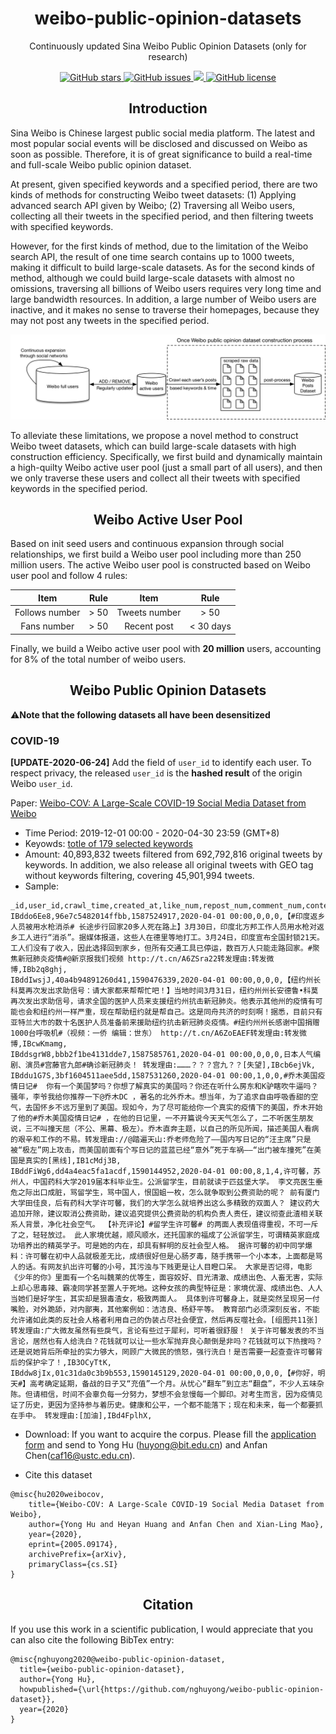 <h1 align="center">weibo-public-opinion-datasets</h1>

<p align="center">Continuously updated Sina Weibo Public Opinion Datasets (only for research)</p>

<p align="center">
  <a href="https://github.com/nghuyong/weibo-public-opinion-datasets/stargazers">
    <img src="https://img.shields.io/github/stars/nghuyong/weibo-public-opinion-datasets.svg?colorA=orange&colorB=orange&logo=github"
         alt="GitHub stars">
  </a>
  <a href="https://github.com/nghuyong/weibo-public-opinion-datasets/issues">
        <img src="https://img.shields.io/github/issues/nghuyong/weibo-public-opinion-datasets.svg"
             alt="GitHub issues">
  </a>
  <a href="https://github.com/nghuyong/weibo-public-opinion-datasets/">
        <img src="https://img.shields.io/github/last-commit/nghuyong/weibo-public-opinion-datasets.svg">
  </a>
  <a href="https://github.com/nghuyong/weibo-public-opinion-datasets/blob/master/LICENSE">
        <img src="https://img.shields.io/github/license/nghuyong/weibo-public-opinion-datasets"
             alt="GitHub license">
  </a>
</p>

<h2 align="center">Introduction</h2>

Sina Weibo is Chinese largest public social media platform. 
The latest and most popular social events will be disclosed and discussed on Weibo as soon as possible.
Therefore, it is of great significance to build a real-time and full-scale Weibo public opinion dataset.

At present, given specified keywords and a specified period, there are two kinds of methods for
constructing Weibo tweet datasets: (1) Applying advanced search API given by Weibo; (2) Traversing all Weibo users, collecting all their tweets in
the specified period, and then filtering tweets with specified keywords.

However, for the first kinds of method, due to
the limitation of the Weibo search API, the result of
one time search contains up to 1000 tweets, making it difficult to build large-scale datasets. As
for the second kinds of method, although we could
build large-scale datasets with almost no omissions,
traversing all billions of Weibo users requires very
long time and large bandwidth resources. 
In addition, a large number of Weibo users are inactive,
and it makes no sense to traverse their homepages,
because they may not post any tweets in the specified period.

![](./images/dataset-builder.png)

To alleviate these limitations, we propose a novel
method to construct Weibo tweet datasets, which
can build large-scale datasets with high construction efficiency. Specifically, we first build and dynamically maintain a high-quilty Weibo active user
pool (just a small part of all users), and then we
only traverse these users and collect all their tweets
with specified keywords in the specified period.

<h2 align="center">Weibo Active User Pool</h2>
Based on init seed users and continuous expansion through social relationships, 
we first build a Weibo user pool including more than 250 million users.
The active Weibo user pool is constructed based on Weibo user pool and follow 4 rules:

|Item|Rule|Item|Rule|
|:---:|:---:|:---:|:---:|
|Follows number| \> 50 |Tweets number| \> 50 |
|Fans number| \> 50 |Recent post| \< 30 days |

Finally, we build a Weibo active user pool with **20 million** users, accounting for 8\% of the total number of weibo users.

<h2 align="center">Weibo Public Opinion Datasets</h2>

⚠️**Note that the following datasets all have been desensitized**

### COVID-19
**[UPDATE-2020-06-24]** Add the field of `user_id` to identify each user. 
To respect privacy, the released `user_id` is the **hashed result** of the origin Weibo `user_id`.

Paper: [Weibo-COV: A Large-Scale COVID-19 Social Media Dataset from Weibo](https://arxiv.org/abs/2005.09174)

- Time Period: 2019-12-01 00:00 - 2020-04-30 23:59 (GMT+8)
- Keyowds: [totle of 179 selected keywords](./keywords/COVID-19.txt)
- Amount: 
40,893,832 tweets filtered from 692,792,816 original tweets by keywords. 
In addition, we also release all original tweets with GEO tag without keywords filtering, covering 45,901,994 tweets.
- Sample:
```csv
_id,user_id,crawl_time,created_at,like_num,repost_num,comment_num,content,origin_weibo,geo_info
IBddo6Ee8,96e7c5482014ffbb,1587524917,2020-04-01 00:00,0,0,0,【#印度返乡人员被用水枪消杀# 长途步行回家20多人死在路上】3月30日，印度北方邦工作人员用水枪对返乡工人进行“消杀”。据媒体报道，这些人在德里等地打工。3月24日，印度宣布全国封锁21天。工人们没有了收入，因此选择回到家乡，但所有交通工具已停运，数百万人只能走路回家。#聚焦新冠肺炎疫情#@新京报我们视频 http://t.cn/A6ZSra22转发理由:转发微博,IBb2q8ghj,
IBddIwsjJ,40a4b94891260d41,1590476339,2020-04-01 00:00,0,0,0,【纽约州长科莫再次发出求助信号：请大家都来帮帮忙吧！】当地时间3月31日，纽约州州长安德鲁•科莫再次发出求助信号，请求全国的医护人员来支援纽约州抗击新冠肺炎。他表示其他州的疫情有可能也会和纽约州一样严重，现在帮助纽约就是帮自己。这是同舟共济的时刻啊！据悉，目前只有亚特兰大市的数十名医护人员准备前来援助纽约抗击新冠肺炎疫情。#纽约州州长感谢中国捐赠1000台呼吸机#（视频：一侨 编辑：世东） http://t.cn/A6ZoEAEF转发理由:转发微博,IBcwKmamg,
IBddsgrW8,bbb2f1be4131dde7,1587585761,2020-04-01 00:00,0,0,0,日本人气编剧、演员#宫藤官九郎#确诊新冠肺炎！ 转发理由:………？？？宫九？？[失望],IBcb6ejVk,
IBddu1G7S,3bf1604511aee5dd,1587531260,2020-04-01 00:00,1,0,0,#乔木美国疫情日记#  你有一个美国梦吗？你想了解真实的美国吗？你还在听什么房东和K驴瞎吹牛逼吗？骚年，李爷我给你推荐一下@乔木DC ，著名的北外乔木。想当年，为了追求自由呼吸香甜的空气，去国怀乡不远万里到了美国。现如今，为了尽可能给你一个真实的疫情下的美国，乔木开始了他的#乔木美国疫情日记# ，在他的日记里，一不开篇说今天天气怎么了，二不听医生朋友说，三不叫撞天屈（不公、黑幕、极左）。乔木直奔主题，以自己的所见所闻，描述美国人看病的艰辛和工作的不易。转发理由://@踏遍天山:乔老师危险了——国内写日记的“汪主席”只是被“极左”网上攻击，而美国前面有个写日记的蓝蓝已经“意外”死于车祸——“出门被车撞死”在美国是真实的[黑线],IB1cMdj3B,
IBddFiWg6,dd4a4eac5fa1acdf,1590144952,2020-04-01 00:00,8,1,4,许可馨，苏州人，中国药科大学2019届本科毕业生。公派留学生，目前就读于匹兹堡大学。 李文亮医生垂危之际出口成脏，骂留学生，骂中国人，恨国蛆一枚，怎么就争取到公费资助的呢？ 前有厦门大学田佳良，后有药科大学许可馨，我们的大学怎么就培养出这么多精致的双面人？ 建议药大追加开除，建议取消公费资助，建议追究提供公费资助的机构负责人责任，建议彻查此渣相关联系人背景，净化社会空气。 【补充评论】#留学生许可馨# 的两面人表现值得重视，不可一斥了之，轻轻放过。 此人家境优越，顺风顺水，还托国家的福成了公派留学生，可谓精英家庭成功培养出的精英学子。可是她的内在，却具有鲜明的反社会型人格。 据许可馨的初中同学爆料：许可馨在初中人品就极差无比，成绩很好但是心肠歹毒，随手携带一个小本本，上面都是骂人的话。有网友扒出许可馨的小号，其污浊与下贱更是让人目瞪口呆。 大家是否记得，电影《少年的你》里面有一个名叫魏莱的优等生，面容姣好、目光清澈、成绩出色、人畜无害，实际上却心思毒辣、霸凌同学甚至置人于死地。这种女孩的典型特征是：家境优渥、成绩出色、人人当她们是好学生，其实却是狠毒渣女，极致两面人。 具体到许可馨身上，就是突然呈现另一付嘴脸，对外跪舔，对内鄙夷，其他案例如：洁洁良、杨舒平等。 教育部门必须深刻反省，不能允许诸如此类的反社会人格者利用自己的伪装占尽社会便宜，然后再反噬社会。[组图共11张]转发理由:广大微友虽然有些戾气，言论有些过于犀利，可听着很舒服！ 关于许可馨发表的不当言论，居然也有人给洗白？花钱就可以让一些水军抛弃良心颠倒是非吗？花钱就可以下热搜吗？ 还是说她背后所牵扯的实力够大，罔顾广大微民的愤怒，强行洗白！是否需要一起查查许可馨背后的保护伞了！,IB3OCyTtK,
IBddw8jIx,01c31da0c3b9b553,1590145129,2020-04-01 00:00,0,0,0,【#你好，明天#】高考确定延期，备战的日子又“充值”一个月。从忧心“翻车”到立志“翻盘”，不少人五味杂陈。但请相信，时间不会辜负每一分努力，梦想不会怠慢每一个脚印。对考生而言，因为疫情见证了历史，更因为坚持参与着历史。健康和公平，一个都不能落下；现在和未来，每一个都要抓在手中。 转发理由:[加油],IBd4FplhX,
```
- Download:
If you want to acquire the corpus. Please fill the [application form](https://raw.githubusercontent.com/nghuyong/weibo-public-opinion-datasets/master/.github/Weibo_COV_Application_Form.pdf) and send to Yong Hu (huyong@bit.edu.cn) and Anfan Chen(caf16@ustc.edu.cn).

- Cite this dataset
```
@misc{hu2020weibocov,
    title={Weibo-COV: A Large-Scale COVID-19 Social Media Dataset from Weibo},
    author={Yong Hu and Heyan Huang and Anfan Chen and Xian-Ling Mao},
    year={2020},
    eprint={2005.09174},
    archivePrefix={arXiv},
    primaryClass={cs.SI}
}
```

<h2 align="center">Citation</h2>

If you use this work in a scientific publication, I would appreciate that you can also cite the following BibTex entry:

```
@misc{nghuyong2020@weibo-public-opinion-dataset,
  title={weibo-public-opinion-dataset},
  author={Yong Hu},
  howpublished={\url{https://github.com/nghuyong/weibo-public-opinion-dataset}},
  year={2020}
}
```